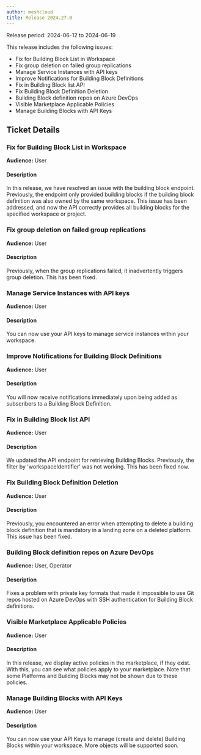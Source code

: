 ```yaml
---
author: meshcloud
title: Release 2024.27.0
---
```


Release period: 2024-06-12 to 2024-06-19

This release includes the following issues:
* Fix for Building Block List in Workspace
* Fix group deletion on failed group replications
* Manage Service Instances with API keys
* Improve Notifications for Building Block Definitions
* Fix in Building Block list API
* Fix Building Block Definition Deletion
* Building Block definition repos on Azure DevOps
* Visible Marketplace Applicable Policies
* Manage Building Blocks with API Keys
<!--truncate-->

## Ticket Details
### Fix for Building Block List in Workspace
**Audience:** User<br>

#### Description
In this release, we have resolved an issue with the building block endpoint. Previously, the endpoint only provided building blocks if the building block definition was also owned by the same workspace. This issue has been addressed, and now the API correctly provides all building blocks for the specified workspace or project.

### Fix group deletion on failed group replications
**Audience:** User<br>

#### Description
Previously, when the group replications failed, it inadvertently triggers group deletion. This has been fixed.

### Manage Service Instances with API keys
**Audience:** User<br>

#### Description
You can now use your API keys to manage service instances
within your workspace.

### Improve Notifications for Building Block Definitions
**Audience:** User<br>

#### Description
You will now receive notifications immediately upon being added as subscribers to a Building Block Definition.

### Fix in Building Block list API
**Audience:** User<br>

#### Description
We updated the API endpoint for retrieving Building Blocks.
Previously, the filter by 'workspaceIdentifier' was not working.
This has been fixed now.

### Fix Building Block Definition Deletion
**Audience:** User<br>

#### Description
Previously, you encountered an error when attempting to delete a building block definition that is mandatory in a landing zone on a deleted platform. This issue has been fixed.

### Building Block definition repos on Azure DevOps
**Audience:** User, Operator<br>

#### Description
Fixes a problem with private key formats that made it impossible to use Git repos hosted on Azure DevOps with SSH authentication for Building Block definitions.

### Visible Marketplace Applicable Policies
**Audience:** User<br>

#### Description
In this release, we display active policies in the marketplace, if they exist. With this, you can see 
what policies apply to your marketplace. Note that some Platforms and Building Blocks may not be shown 
due to these policies.

### Manage Building Blocks with API Keys
**Audience:** User<br>

#### Description
You can now use your API Keys to manage (create and delete) Building Blocks
within your workspace. More objects will be supported soon.

